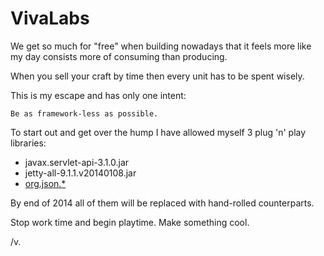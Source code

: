 VivaLabs
========

We get so much for "free" when building nowadays that it feels more like my
day consists more of consuming than producing.

When you sell your craft by time then every unit has to be spent wisely.

This is my escape and has only one intent:

    Be as framework-less as possible.

To start out and get over the hump I have allowed myself 3 plug 'n' play
libraries:

* javax.servlet-api-3.1.0.jar
* jetty-all-9.1.1.v20140108.jar
* [org.json.*](http://www.json.org/java/index.html)

By end of 2014 all of them will be replaced with hand-rolled counterparts.


Stop work time and begin playtime. Make something cool.

/v.

